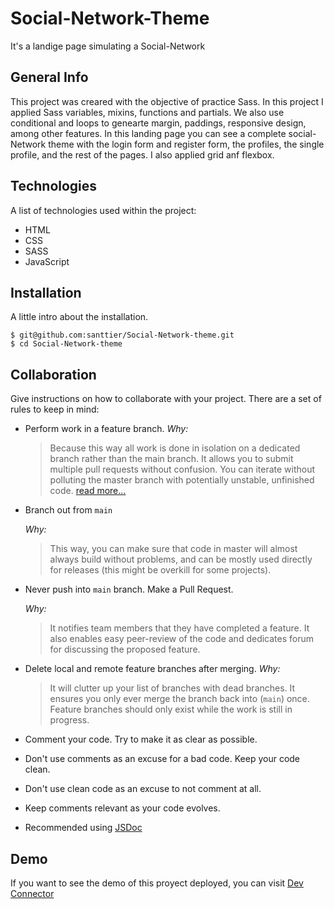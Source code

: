 # Social-Network-Theme
It's a landige page simulating a Social-Network
## General Info
This project was creared with the objective of practice Sass. In this project I applied Sass variables, mixins, functions and partials. We also use conditional and loops to genearte
margin, paddings, responsive design, among other features. In this landing page you can see a complete social-Network theme with the login form and register form, the profiles, the single profile,
and the rest of the pages. I also applied grid anf flexbox.
## Technologies
A list of technologies used within the project:
- HTML
- CSS
- SASS
- JavaScript
## Installation
A little intro about the installation. 
```
$ git@github.com:santtier/Social-Network-theme.git
$ cd Social-Network-theme
```

## Collaboration
Give instructions on how to collaborate with your project.
There are a set of rules to keep in mind:

- Perform work in a feature branch.
  _Why:_
  > Because this way all work is done in isolation on a dedicated branch rather than the main branch. It allows you to submit multiple pull requests without confusion. You can iterate without polluting the master branch with potentially unstable, unfinished code. [read more...](https://www.atlassian.com/git/tutorials/comparing-workflows#feature-branch-workflow)
- Branch out from `main`

  _Why:_

  > This way, you can make sure that code in master will almost always build without problems, and can be mostly used directly for releases (this might be overkill for some projects).

- Never push into `main` branch. Make a Pull Request.

  _Why:_

  > It notifies team members that they have completed a feature. It also enables easy peer-review of the code and dedicates forum for discussing the proposed feature.

- Delete local and remote feature branches after merging.
  _Why:_
  > It will clutter up your list of branches with dead branches. It ensures you only ever merge the branch back into (`main`) once. Feature branches should only exist while the work is still in progress.

- Comment your code. Try to make it as clear as possible.
- Don't use comments as an excuse for a bad code. Keep your code clean.
- Don't use clean code as an excuse to not comment at all.
- Keep comments relevant as your code evolves.
- Recommended using [JSDoc](https://www.youtube.com/watch?v=r0H-acWQS6c)

## Demo
If you want to see the demo of this proyect deployed, you can visit [Dev Connector](https://santtier.github.io/Social-Network-Theme/ "Dev Connector")
